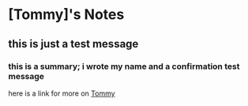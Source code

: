 # [Tommy]'s Notes
## this is just a test message
### this is a summary; i wrote my name and a confirmation test message 
here is a link for more on [Tommy](https://github.com/Xanadude2112)